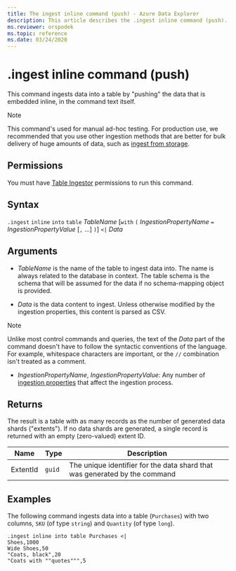 ```yaml
---
title: The ingest inline command (push) - Azure Data Explorer
description: This article describes the .ingest inline command (push).
ms.reviewer: orspodek
ms.topic: reference
ms.date: 03/24/2020
---
```

# .ingest inline command (push)

This command ingests data into a table by "pushing" the data
that is embedded inline, in the command text itself.

> [!NOTE]
> This command's used for manual ad-hoc testing.
> For production use, we recommended that you use other ingestion methods
> that are better for bulk delivery of huge amounts of data,
> such as [ingest from storage](./ingest-from-storage.md).

## Permissions

You must have [Table Ingestor](access-control/role-based-access-control.md) permissions to run this command.

## Syntax

`.ingest` `inline` `into` `table` *TableName*
[`with` `(` *IngestionPropertyName* `=` *IngestionPropertyValue* [`,` ...] `)`]
`<|` *Data*

## Arguments

* *TableName* is the name of the table to ingest data into.
  The name is always related to the database in context.
  The table schema is the schema that will be assumed for the data
  if no schema-mapping object is provided.

* *Data* is the data content to ingest. Unless otherwise modified
  by the ingestion properties, this content is parsed as CSV.
 
 > [!NOTE]
 > Unlike most control commands and queries, the text of the *Data* part of the command doesn't have to follow the syntactic conventions of the language. 
 For example, whitespace characters are important, or the `//` combination isn't treated as a comment.

* *IngestionPropertyName*, *IngestionPropertyValue*: Any number of
  [ingestion properties](../../../ingestion-properties.md) that affect the ingestion process.

## Returns

The result is a table with as many records
as the number of generated data shards ("extents").
If no data shards are generated, a single record is returned
with an empty (zero-valued) extent ID.

|Name       |Type      |Description                                                               |
|-----------|----------|--------------------------------------------------------------------------|
|ExtentId   |`guid`    |The unique identifier for the data shard that was generated by the command|

## Examples

The following command ingests data into a table (`Purchases`) with two
columns, `SKU` (of type `string`) and `Quantity` (of type `long`).

```kusto
.ingest inline into table Purchases <|
Shoes,1000
Wide Shoes,50
"Coats, black",20
"Coats with ""quotes""",5
```

<!--
You can generate inline ingests commands using the Kusto.Data client library. 
Compression lets you embed new lines in quoted fields.
    Kusto.Data.Common.CslCommandGenerator.GenerateTableIngestPushCommand(tableName, compressed: true, csvData: csvStream);
-->